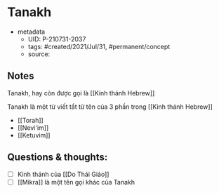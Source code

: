 # Tanakh

- metadata
	- UID: P-210731-2037
	- tags: #created/2021/Jul/31, #permanent/concept 
	- source: 

## Notes
Tanakh, hay còn được gọi là [[Kinh thánh Hebrew]]

Tanakh là một từ viết tắt từ tên của 3 phần trong [[Kinh thánh Hebrew]]
- [[Torah]]
- [[Nevi'im]]
- [[Ketuvim]]

## Questions & thoughts:
- [ ] Kinh thánh của [[Do Thái Giáo]]
- [ ] [[Mikra]] là một tên gọi khác của Tanakh

